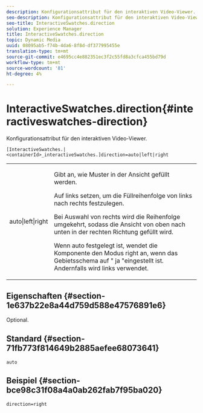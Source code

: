 ```yaml
---
description: Konfigurationsattribut für den interaktiven Video-Viewer.
seo-description: Konfigurationsattribut für den interaktiven Video-Viewer.
seo-title: InteractiveSwatches.direction
solution: Experience Manager
title: InteractiveSwatches.direction
topic: Dynamic Media
uuid: 08095ab5-f74b-4da6-8f8d-df377995455e
translation-type: tm+mt
source-git-commit: e4695cc4e882351ec3f2c55fd8a3cfca455bd79d
workflow-type: tm+mt
source-wordcount: '81'
ht-degree: 4%

---
```



# InteractiveSwatches.direction{#interactiveswatches-direction}

Konfigurationsattribut für den interaktiven Video-Viewer.

`[InteractiveSwatches.|<containerId>_interactiveSwatches.]direction=auto|left|right`

<table id="table_441553CD34C94A58A9D7CBF772DEDDB6"> 
 <tbody> 
  <tr> 
   <td colname="col1"> <p> <span class="codeph"> auto|left|right  </span> </p> </td> 
   <td colname="col2"> <p> Gibt an, wie Muster in der Ansicht gefüllt werden. </p> <p>Auf <span class="codeph"> links </span> setzen, um die Füllreihenfolge von links nach rechts festzulegen. </p> <p>Bei Auswahl von <span class="codeph"> rechts </span> wird die Reihenfolge umgekehrt, sodass die Ansicht von oben nach unten in der rechten Richtung gefüllt wird. </p> <p>Wenn <span class="codeph"> auto </span> festgelegt ist, wendet die Komponente den Modus right an, wenn das Gebietsschema auf " <span class="codeph"> ja </span>"eingestellt ist. Andernfalls wird <span class="codeph"> links </span> verwendet. </p> </td> 
  </tr> 
 </tbody> 
</table>

## Eigenschaften {#section-1e637b22e8a44d759d588e47576891e6}

Optional.

## Standard {#section-71fb773f814649b2885aefee68073641}

`auto`

## Beispiel {#section-bce98c31f08a4a0ab262fab7f95ba020}

```
direction=right
```

